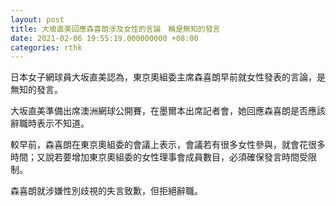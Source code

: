```yaml
---
layout: post
title: 大坂直美回應森喜朗涉及女性的言論　稱是無知的發言　
date: 2021-02-06 19:55:19.000000000 +08:00
categories: rthk
---
```


日本女子網球員大坂直美認為，東京奧組委主席森喜朗早前就女性發表的言論，是無知的發言。

大坂直美準備出席澳洲網球公開賽，在墨爾本出席記者會，她回應森喜朗是否應該辭職時表示不知道。

較早前，森喜朗在東京奧組委的會議上表示，會議若有很多女性參與，就會花很多時間；又說若要增加東京奧組委的女性理事會成員數目，必須確保發言時間受限制。

森喜朗就涉嫌性別歧視的失言致歉，但拒絕辭職。
